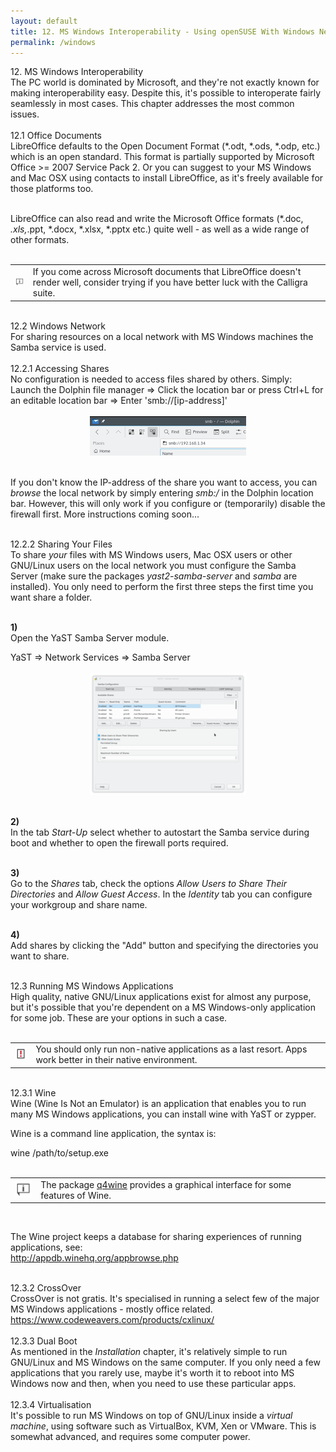 ```yaml
---
layout: default
title: 12. MS Windows Interoperability - Using openSUSE With Windows Network, Documents and Running MS Windows
permalink: /windows
---
```


<div class="heading1">12. MS Windows Interoperability</div>
The PC world is dominated by Microsoft, and they're not exactly known for making interoperability easy. Despite this, it's possible to interoperate fairly seamlessly in most cases. This chapter addresses the most common issues.<br /><br />



<div class="heading2">12.1 Office Documents</div>
LibreOffice defaults to the Open Document Format (*.odt, *.ods, *.odp, etc.) which is an open standard. This format is partially supported by Microsoft Office >= 2007 Service Pack 2. Or you can suggest to your MS Windows and Mac OSX using contacts to install LibreOffice, as it's freely available for those platforms too.<br /><br />

LibreOffice can also read and write the Microsoft Office formats (*.doc, *.xls,*.ppt, *.docx, *.xlsx, *.pptx etc.) quite well - as well as a wide range of other formats.<br /><br />

<div class="tip">
<table>
<tbody>
<tr>
<td><img src="images/pics/tip.png" alt="tip" /></td>
<td>If you come across Microsoft documents that LibreOffice doesn't render well, consider trying if you have better luck with the Calligra suite.</td>
</tr>
</tbody>
</table>
</div><br />



<div class="heading2">12.2 Windows Network</div>
For sharing resources on a local network with MS Windows machines the Samba service is used.<br /><br />



<div class="heading3">12.2.1 Accessing Shares</div>
No configuration is needed to access files shared by others. Simply:
<div class="path">Launch the Dolphin file manager => Click the location bar or press Ctrl+L for an editable location bar => Enter 'smb://[ip-address]'</div><br />

<center><a href="images/screenshots/smb-dolph.png" rel="thumbnail"><img src="images/screenshots/smb-dolphb.png" alt="smb-dolphin" class="pic" /></a></center><br />

If you don't know the IP-address of the share you want to access, you can <i>browse</i> the local network by simply entering <i>smb:/</i> in the Dolphin location bar. However, this will only work if you configure or (temporarily) disable the firewall first. More instructions coming soon...<br /><br />


<div class="heading3">12.2.2 Sharing Your Files</div>
To share <i>your</i> files with MS Windows users, Mac OSX users or other GNU/Linux users on the local network you must configure the Samba Server (make sure the packages <i>yast2-samba-server</i> and <i>samba</i> are installed). You only need to perform the first three steps the first time you want share a folder.<br /><br />

<b>1) </b><br />
Open the YaST Samba Server module.
<div class="path">YaST =&gt; Network Services  =&gt; Samba Server</div><br />

<center><a href="images/screenshots/samba-server.png" rel="thumbnail"><img src="images/screenshots/samba-serverb.png" alt="samba" class="pic" /></a></center><br />

<b>2) </b><br />
In the tab <i>Start-Up</i> select whether to autostart the Samba service during boot and whether to open the firewall ports required.<br /><br />

<b>3) </b><br />
Go to the <i>Shares</i> tab, check the options <i>Allow Users to Share Their Directories</i> and <i>Allow Guest Access</i>. In the <i>Identity</i> tab you can configure your workgroup and share name.<br /><br />

<b>4) </b><br />
Add shares by clicking the "Add" button and specifying the directories you want to share.<br /><br />



<div class="heading2">12.3 Running MS Windows Applications</div>
High quality, native GNU/Linux applications exist for almost any purpose, but it's possible that you're dependent on a MS Windows-only application for some job. These are your options in such a case.<br /><br />

<div class="note">
<table>
<tbody>
<tr>
<td><img src="images/pics/obs.png" alt="obs" /></td>
<td>You should only run non-native applications as a last resort. Apps work better in their native environment.</td>
</tr>
</tbody>
</table>
</div><br />



<div class="heading3">12.3.1 Wine</div>
Wine (Wine Is Not an Emulator) is an application that enables you to run many MS Windows applications, you can install wine with YaST or zypper.

Wine is a command line application, the syntax is:
<div class="cl">wine /path/to/setup.exe</div><br />

<div class="tip">
<table>
<tbody>
<tr>
<td><img src="images/pics/tip.png" alt="tip" /></td>
<td>The package <a href="http://sourceforge.net/projects/q4wine/" target="_blank">q4wine</a> provides a graphical interface for some features of Wine.</td>
</tr>
</tbody>
</table>
</div><br />

The Wine project keeps a database for sharing experiences of running applications, see:<br />
<a href="http://appdb.winehq.org/appbrowse.php" target="_blank">http://appdb.winehq.org/appbrowse.php</a><br /><br />



<div class="heading3">12.3.2 CrossOver</div>
CrossOver is not gratis. It's specialised in running a select few of the major MS Windows applications - mostly office related.<br />
<a href="https://www.codeweavers.com/products/cxlinux/" target="_blank">https://www.codeweavers.com/products/cxlinux/</a><br /><br />



<div class="heading3">12.3.3 Dual Boot</div>
As mentioned in the <i>Installation</i> chapter, it's relatively simple to run GNU/Linux and MS Windows on the same computer. If you only need a few applications that you rarely use, maybe it's worth it to reboot into MS Windows now and then, when you need to use these particular apps.<br /><br />


<div class="heading3">12.3.4 Virtualisation</div>
It's possible to run MS Windows on top of GNU/Linux inside a <i>virtual machine</i>, using software such as VirtualBox, KVM, Xen or VMware. This is somewhat advanced, and requires some computer power.<br /><br />
